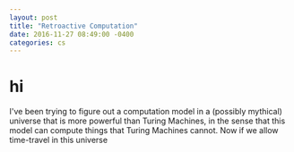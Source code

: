 ```yaml
---
layout: post
title: "Retroactive Computation"
date: 2016-11-27 08:49:00 -0400
categories: cs
---
```


# hi
 
I've been trying to figure out a computation model in a (possibly mythical)
universe that is more powerful than Turing Machines, in the sense that this
model can compute things that Turing Machines cannot. Now if we allow
time-travel in this universe 
